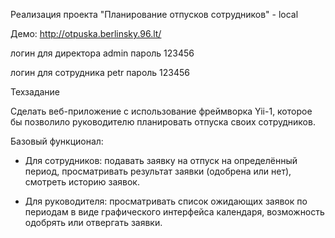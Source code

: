 Реализация проекта "Планирование отпусков сотрудников" - local

Демо: http://otpuska.berlinsky.96.lt/

логин для директора admin пароль 123456

логин для сотрудника petr пароль 123456

Техзадание

Сделать веб-приложение с использование фреймворка Yii-1, которое бы позволило руководителю планировать отпуска своих сотрудников.

Базовый функционал:

- Для сотрудников: подавать заявку на отпуск на определённый период, просматривать результат заявки (одобрена или нет), смотреть историю заявок.

- Для руководителя: просматривать список ожидающих заявок по периодам в виде графического интерфейса календаря, возможность одобрять или отвергать заявки.
